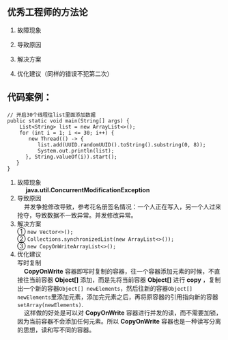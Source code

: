 ## 优秀工程师的方法论
1. 故障现象

2. 导致原因

3. 解决方案

4. 优化建议（同样的错误不犯第二次）

## 代码案例：
```
// 开启30个线程往list里面添加数据
public static void main(String[] args) {
    List<String> list = new ArrayList<>();
    for (int i = 1; i <= 30; i++) {
       new Thread(() -> {
          list.add(UUID.randomUUID().toString().substring(0, 8));
          System.out.println(list);
      }, String.valueOf(i)).start();
   }
}
```

1. 故障现象
   <br>&nbsp;&nbsp;&nbsp;&nbsp; **java.util.ConcurrentModificationException** <br>
2. 导致原因
   <br>&nbsp;&nbsp;&nbsp;&nbsp;并发争抢修改导致，参考花名册签名情况：一个人正在写入，另一个人过来抢夺，导致数据不一致异常。并发修改异常。
   <br>
3. 解决方案
   <br>① `new Vector<>();`
   <br>② `Collections.synchronizedList(new ArrayList<>());`
   <br>③ `new CopyOnWriteArrayList<>();`<br>
4. 优化建议
  <br>写时复制
  <br>&nbsp;&nbsp;&nbsp;&nbsp;**CopyOnWrite** 容器即写时复制的容器，往一个容器添加元素的时候，不直接往当前容器 **Object[]** 添加，而是先将当前容器 **Object[]** 进行 **copy** ，复制出一个新的容器`Object[] newElements`，然后往新的容器`Object[] newElements`里添加元素，添加完元素之后，再将原容器的引用指向新的容器`setArray(newElements)`.
  <br>&nbsp;&nbsp;&nbsp;&nbsp;这样做的好处是可以对 **CopyOnWrite** 容器进行并发的读，而不需要加锁，因为当前容器不会添加任何元素。所以 **CopyOnWrite** 容器也是一种读写分离的思想，读和写不同的容器。
